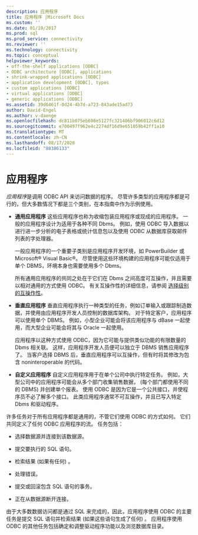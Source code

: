 ```yaml
---
description: 应用程序
title: 应用程序 |Microsoft Docs
ms.custom: ''
ms.date: 01/19/2017
ms.prod: sql
ms.prod_service: connectivity
ms.reviewer: ''
ms.technology: connectivity
ms.topic: conceptual
helpviewer_keywords:
- off-the-shelf applications [ODBC]
- ODBC architecture [ODBC], applications
- shrink-wrapped applications [ODBC]
- application development [ODBC], types
- custom applications [ODBC]
- virtual applications [ODBC]
- generic applications [ODBC]
ms.assetid: 39d6461f-0d24-4b7d-a723-843ade15ad73
author: David-Engel
ms.author: v-daenge
ms.openlocfilehash: dc811b075eb698e5127fc321406bf906012c6d12
ms.sourcegitcommit: e700497f962e4c2274df16d9e651059b42ff1a10
ms.translationtype: MT
ms.contentlocale: zh-CN
ms.lasthandoff: 08/17/2020
ms.locfileid: "88386133"
---
```

# <a name="applications"></a>应用程序
*应用程序*是调用 ODBC API 来访问数据的程序。 尽管许多类型的应用程序都是可行的，但大多数情况下都是三个类别，在本指南中作为示例使用。  
  
-   **通用应用程序** 这些应用程序也称为收缩包装应用程序或现成的应用程序。 一般的应用程序设计为适用于各种不同 Dbms。 例如，使用 ODBC 导入数据以进行进一步分析的电子表格或统计信息包以及使用 ODBC 从数据库获取邮件列表的字处理器。  
  
     一般应用程序的一个重要子类别是应用程序开发环境，如 PowerBuilder 或 Microsoft® Visual Basic®。 尽管使用这些环境构建的应用程序可能仅适用于单个 DBMS，环境本身也需要使用多个 Dbms。  
  
     所有通用应用程序的共同之处在于它们在 Dbms 之间高度可互操作，并且需要以相对通用的方式使用 ODBC。 有关互操作性的详细信息，请参阅 [选择级别的互操作性](../../odbc/reference/develop-app/choosing-a-level-of-interoperability.md)。  
  
-   **垂直应用程序** 垂直应用程序执行一种类型的任务，例如订单输入或跟踪制造数据，并使用由应用程序开发人员控制的数据库架构。 对于特定客户，应用程序可以使用单个 DBMS。 例如，小型企业可能会将该应用程序与 dBase 一起使用，而大型企业可能会将其与 Oracle 一起使用。  
  
     应用程序以这种方式使用 ODBC，因为它可能与提供类似功能的有限数量的 Dbms 相关联。 这样，应用程序开发人员便可以独立于 DBMS 销售应用程序了。 当客户选择 DBMS 后，垂直应用程序可以互操作，但有时将其修改为包含 noninteroperable 的代码。  
  
-   **自定义应用程序** 自定义应用程序用于在单个公司中执行特定任务。 例如，大型公司中的应用程序可能会从多个部门收集销售数据， (每个部门都使用不同的 DBMS) 并创建单个报表。 使用 ODBC 是因为它是一个公共接口，并使程序员不必了解多个接口。 此类应用程序通常不可互操作，并且已写入特定 Dbms 和驱动程序。  
  
 许多任务对于所有应用程序都是通用的，不管它们使用 ODBC 的方式如何。 它们共同定义了任何 ODBC 应用程序的流。 任务包括：  
  
-   选择数据源并连接到该数据源。  
  
-   提交要执行的 SQL 语句。  
  
-   检索结果 (如果有任何) 。  
  
-   处理错误。  
  
-   提交或回滚包含 SQL 语句的事务。  
  
-   正在从数据源断开连接。  
  
 由于大多数数据访问都是通过 SQL 来完成的，因此，应用程序使用 ODBC 的主要任务是提交 SQL 语句并检索结果 (如果这些语句生成了任何) 。 应用程序使用 ODBC 的其他任务包括确定和调整驱动程序功能以及浏览数据库目录。
